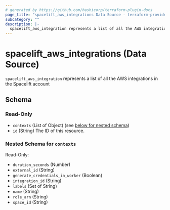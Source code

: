 ```yaml
---
# generated by https://github.com/hashicorp/terraform-plugin-docs
page_title: "spacelift_aws_integrations Data Source - terraform-provider-spacelift"
subcategory: ""
description: |-
  spacelift_aws_integration represents a list of all the AWS integrations in the Spacelift account
---
```


# spacelift_aws_integrations (Data Source)

`spacelift_aws_integration` represents a list of all the AWS integrations in the Spacelift account



<!-- schema generated by tfplugindocs -->
## Schema

### Read-Only

- `contexts` (List of Object) (see [below for nested schema](#nestedatt--contexts))
- `id` (String) The ID of this resource.

<a id="nestedatt--contexts"></a>
### Nested Schema for `contexts`

Read-Only:

- `duration_seconds` (Number)
- `external_id` (String)
- `generate_credentials_in_worker` (Boolean)
- `integration_id` (String)
- `labels` (Set of String)
- `name` (String)
- `role_arn` (String)
- `space_id` (String)


